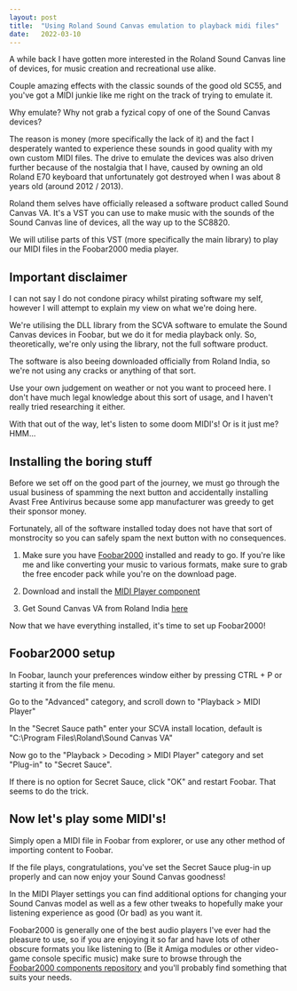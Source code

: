 ```yaml
---
layout: post
title:  "Using Roland Sound Canvas emulation to playback midi files"
date:   2022-03-10
---
```

A while back I have gotten more interested in the Roland Sound Canvas line of devices, for music creation and recreational use alike.

Couple amazing effects with the classic sounds of the good old SC55, and you've got a MIDI junkie like me right on the track of trying to emulate it.

Why emulate? Why not grab a fyzical copy of one of the Sound Canvas devices?

The reason is money (more specifically the lack of it) and the fact I desperately wanted to experience these sounds in good quality with my own custom MIDI files. The drive to emulate the devices was also driven further because of the nostalgia that I have, caused by owning an old Roland E70 keyboard that unfortunately got destroyed when I was about 8 years old (around 2012 / 2013).

Roland them selves have officially released a software product called Sound Canvas VA. It's a VST you can use to make music with the sounds of the Sound Canvas line of devices, all the way up to the SC8820.

We will utilise parts of this VST (more specifically the main library) to play our MIDI files in the Foobar2000 media player.

## Important disclaimer

I can not say I do not condone piracy whilst pirating software my self, however I will attempt to explain my view on what we're doing here.

We're utilising the DLL library from the SCVA software to emulate the Sound Canvas devices in Foobar, but we do it for media playback only. So, theoretically, we're only using the library, not the full software product.

The software is also beeing downloaded officially from Roland India, so we're not using any cracks or anything of that sort.

Use your own judgement on weather or not you want to proceed here. I don't have much legal knowledge about this sort of usage, and I haven't really tried researching it either.

With that out of the way, let's listen to some doom MIDI's! Or is it just me? HMM...

## Installing the boring stuff

Before we set off on the good part of the journey, we must go through the usual business of spamming the next button and accidentally installing Avast Free Antivirus because some app manufacturer was greedy to get their sponsor money.

Fortunately, all of the software installed today does not have that sort of monstrocity so you can safely spam the next button with no consequences.

1. Make sure you have [Foobar2000](https://www.foobar2000.org/) installed and ready to go. If you're like me and like converting your music to various formats, make sure to grab the free encoder pack while you're on the download page.

2. Download and install the [MIDI Player component](https://www.foobar2000.org/components/view/foo_MIDI)

3. Get Sound Canvas VA from Roland India [here](http://in.roland.com/support/by_product/sound_canvas_va/updates_drivers/351454)

Now that we have everything installed, it's time to set up Foobar2000!

## Foobar2000 setup

In Foobar, launch your preferences window either by pressing CTRL + P or starting it from the file menu.

Go to the "Advanced" category, and scroll down to "Playback > MIDI Player"

In the "Secret Sauce path" enter your SCVA install location, default is "C:\Program Files\Roland\Sound Canvas VA\"

Now go to the "Playback > Decoding > MIDI Player" category and set "Plug-in" to "Secret Sauce".

If there is no option for Secret Sauce, click "OK" and restart Foobar. That seems to do the trick.

## Now let's play some MIDI's!

Simply open a MIDI file in Foobar from explorer, or use any other method of importing content to Foobar.

If the file plays, congratulations, you've set the Secret Sauce plug-in up properly and can now enjoy your Sound Canvas goodness!

In the MIDI Player settings you can find additional options for changing your Sound Canvas model as well as a few other tweaks to hopefully make your listening experience as good (Or bad) as you want it.

Foobar2000 is generally one of the best audio players I've ever had the pleasure to use, so if you are enjoying it so far and have lots of other obscure formats you like listening to (Be it Amiga modules or other video-game console specific music) make sure to browse through the [Foobar2000 components repository](https://www.foobar2000.org/components) and you'll probably find something that suits your needs.